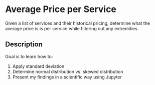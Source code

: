 # Average Price per Service

Given a list of services and their historical pricing, determine what the average price is is per service while filtering out any extremities.

## Description

Goal is to learn how to:
1. Apply standard deviation
2. Determine normal distribution vs. skewed distribution
3. Present my findings in a scientific way using Jupyter
